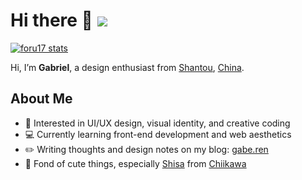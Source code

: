 # Hi there 👋 ![](https://komarev.com/ghpvc/?username=Gabe-Xu&color=blue&style=flat-square)

[![foru17 stats](https://github-readme-stats.vercel.app/api?username=Gabe-Xu&theme=dark&show_icons=true)](https://github.com/foru17)

Hi, I’m **Gabriel**, a design enthusiast from [Shantou](https://en.wikipedia.org/wiki/Shantou), [China](https://en.wikipedia.org/wiki/China).

## About Me

- 🎨 Interested in UI/UX design, visual identity, and creative coding  
- 💻 Currently learning front-end development and web aesthetics  
- ✏️ Writing thoughts and design notes on my blog: [gabe.ren](https://gabe.ren)  
- 💛 Fond of cute things, especially [Shisa](https://chiikawa.fandom.com/wiki/Shisa) from [Chiikawa](https://en.wikipedia.org/wiki/Chiikawa)
